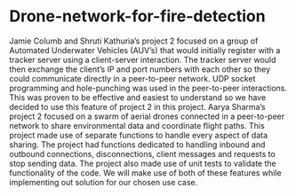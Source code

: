 # Drone-network-for-fire-detection
Jamie Columb and Shruti Kathuria’s project 2 focused on a group of Automated Underwater
Vehicles (AUV’s) that would initially register with a tracker server using a client-server
interaction. The tracker server would then exchange the client’s IP and port numbers with
each other so they could communicate directly in a peer-to-peer network. UDP socket
programming and hole-punching was used in the peer-to-peer interactions. This was proven
to be effective and easiest to understand so we have decided to use this feature of project 2
in this project.
Aarya Sharma’s project 2 focused on a swarm of aerial drones connected in a peer-to-peer
network to share environmental data and coordinate flight paths. This project made use of
separate functions to handle every aspect of data sharing. The project had functions
dedicated to handling inbound and outbound connections, disconnections, client messages
and requests to stop sending data. The project also made use of unit tests to validate the
functionality of the code. We will make use of both of these features while implementing out
solution for our chosen use case.
